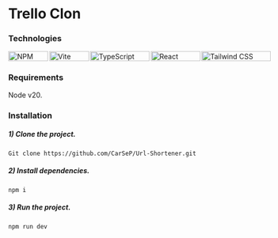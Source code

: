 # Trello Clon
### Technologies

<div style="display:flex; gap:2.5px">
  <img src="https://img.shields.io/badge/NPM-%23000000?style=for-the-badge&logo=npm&logoColor=white" alt="NPM" style="width: 80px; height: 20px"/>
  <img src="https://img.shields.io/badge/Vite-%232e3440?style=for-the-badge&logo=vite&logoColor=white" alt="Vite" width="100" style="width: 80px; height: 20px"/>
  <img src="https://img.shields.io/badge/TypeScript-%232b7489?style=for-the-badge&logo=typescript&logoColor=white" alt="TypeScript" width="100" style="width: 120px; height: 20px"/>
  <img src="https://img.shields.io/badge/React-%2320232a?style=for-the-badge&logo=react&logoColor=61DAFB" alt="React" width="100" style="width: 100px; height: 20px"/>
  <img src="https://img.shields.io/badge/Tailwind%20CSS-%2338B2AC?style=for-the-badge&logo=tailwind-css&logoColor=white" alt="Tailwind CSS" width="100" style="width: 140px; height: 20px"/>
</div>

### Requirements
Node v20.
### Installation
##### 1) Clone the project.
```
Git clone https://github.com/CarSeP/Url-Shortener.git
```
##### 2) Install dependencies.
```
npm i
```
##### 3) Run the project.
```
npm run dev
```

